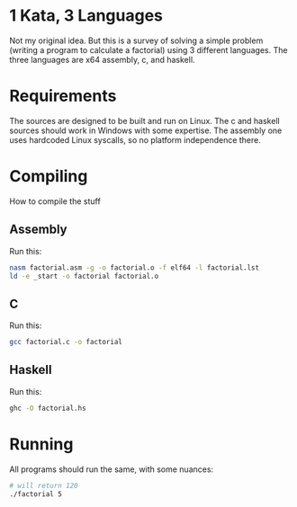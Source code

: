 # 1 Kata, 3 Languages
Not my original idea. But this is a survey of solving a
simple problem (writing a program to calculate a factorial)
using 3 different languages. The three languages are
x64 assembly, c, and haskell.

# Requirements
The sources are designed to be built and run on Linux.
The c and haskell sources should work in Windows with
some expertise. The assembly one uses hardcoded Linux
syscalls, so no platform independence there.

# Compiling
How to compile the stuff

## Assembly
Run this:
```sh
nasm factorial.asm -g -o factorial.o -f elf64 -l factorial.lst
ld -e _start -o factorial factorial.o
```

## C
Run this:
```sh
gcc factorial.c -o factorial
```

## Haskell
Run this:
```sh
ghc -O factorial.hs
```

# Running
All programs should run the same, with some nuances:
```sh
# will return 120
./factorial 5
```
